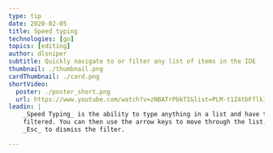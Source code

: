 ```yaml
---
type: tip
date: 2020-02-05
title: Speed typing
technologies: [go]
topics: [editing]
author: dlsniper
subtitle: Quickly navigate to or filter any list of items in the IDE
thumbnail: ./thumbnail.png
cardThumbnail: ./card.png
shortVideo:
  poster: ./poster_short.png
  url: https://www.youtube.com/watch?v=zNBATrPbkTI&list=PLM-t1Z4tbFflkIOaap4P-BV30ZrZwrDld&index=25
leadin: |
    _Speed Typing_ is the ability to type anything in a list and have the results
    filtered. You can then use the arrow keys to move through the list, or press
    _Esc_ to dismiss the filter.

---
```

